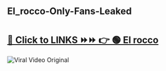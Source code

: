 
 ## El_rocco-Only-Fans-Leaked

# <h2><a href="https://clipsfans.com/El_rocco&ref=git">🔗 Click to LINKS ⏩⏩ 👉 🟢 El rocco </a></h2>

<a href="https://clipsfans.com/El_rocco&ref=git" rel="nofollow" data-target="animated-image.originalLink"><img src="https://i.ibb.co.com/xMMVF88/686577567.gif" alt="Viral Video Original" style="max-width: 100%; display: inline-block;" data-target="animated-image.originalImage"></a>
